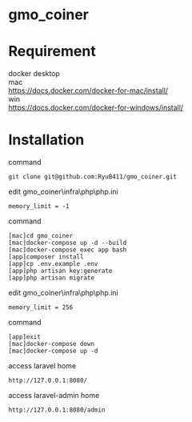 # gmo_coiner

# Requirement
docker desktop  
mac  
https://docs.docker.com/docker-for-mac/install/  
win  
https://docs.docker.com/docker-for-windows/install/  

# Installation
command
```
git clone git@github.com:RyuB411/gmo_coiner.git
```
edit gmo_coiner\infra\php\php.ini
```
memory_limit = -1
```
command
```
[mac]cd gmo_coiner
[mac]docker-compose up -d --build
[mac]docker-compose exec app bash
[app]composer install
[app]cp .env.example .env
[app]php artisan key:generate
[app]php artisan migrate
```

edit gmo_coiner\infra\php\php.ini
```
memory_limit = 256
```

command
```
[app]exit
[mac]docker-compose down
[mac]docker-compose up -d
```

access laravel home
```
http://127.0.0.1:8080/
```
access laravel-admin home
```
http://127.0.0.1:8080/admin
```
